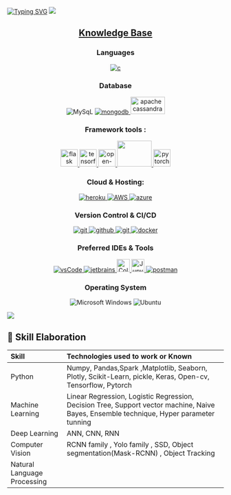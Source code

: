  [![Typing SVG](https://readme-typing-svg.herokuapp.com?font=Architects+Daughter&color=7AF79A&size=30&lines=It's+Sarika!;I'm+a+Data+Scientist;love+to+Play+with+DATA)](https://git.io/typing-svg)</h1> 
 <img src="https://user-images.githubusercontent.com/73097560/115834477-dbab4500-a447-11eb-908a-139a6edaec5c.gif">
 
 <h2 align="center"><u><b>Knowledge Base</b></u></h2>
 
 <h3 align="center">Languages</h3>
<p align="center">
  <a href="https://https://www.python.org//" target="_blank"> 
    <img src="https://img.shields.io/badge/Python-3776AB?style=for-the-badge&logo=python&logoColor=white"
      alt="c"/>
  </a>

  </a>
<!--   <a href="https://www.w3.org/html/" target="_blank"> 
    <img src="https://img.shields.io/badge/html-E34F26.svg?style=for-the-badge&logo=html5&logoColor=white"
      alt="html5"/> 
  </a>
  <a href="https://www.w3schools.com/css/" target="_blank">
    <img src="https://img.shields.io/badge/css-1572B6.svg?style=for-the-badge&logo=css3&logoColor=white"
      alt="css3"/> -->
</p>
  
  <h3 align="center">Database</h3>
<p align="center">
  
  <a target="_blank"> 
    <img src="https://img.shields.io/badge/MySQL-00000F?style=for-the-badge&logo=mysql&logoColor=white"
      alt="MySqL"/>
  </a>

  <a href="https://www.mongodb.com/" target="_blank"> 
    <img src="https://img.shields.io/badge/mongodb-47A248.svg?style=for-the-badge&logo=mongodb&logoColor=white"
      alt="mongodb"/> 
</a>
  
  <a href="https://cassandra.apache.org/" target="_blank"> 
    <img src="https://www.vectorlogo.zone/logos/apache_cassandra/apache_cassandra-ar21.svg" width="80" height="40"
      alt="apache cassandra"> 
</a>

</p>

<h3 align="center">Framework tools :</h3>
<p align="center"> 
 
  <a href="https://flask.palletsprojects.com/" target="_blank"> 
    <img src="https://www.vectorlogo.zone/logos/pocoo_flask/pocoo_flask-icon.svg" alt="flask" width="40" height="40">
  </a>
  
  <a href="https://scikit-learn.org/" target="_blank"> 
    <img src="https://upload.wikimedia.org/wikipedia/commons/0/05/Scikit_learn_logo_small.svg" alt="tensorfscikit-learn" width="40" height="40">
  </a>
  
  <a href="https://opencv.org/" target="_blank"> 
    <img src="https://www.vectorlogo.zone/logos/opencv/opencv-icon.svg" alt="open-cv" width="40" height="40">
  </a>
  
  
  
  <a href="https://www.tensorflow.org" target="_blank"> 
    <img src="https://www.vectorlogo.zone/logos/tensorflow/tensorflow-ar21.svg" width="80" height="60">
  </a>
  
<a href="https://pytorch.org/" target="_blank"> 
  <img src="https://www.vectorlogo.zone/logos/pytorch/pytorch-icon.svg" alt="pytorch" width="40" height="40">
  </a>
  
</p>

<h3 align="center">Cloud & Hosting:</h3>
<p align="center">
   <a href="https://heroku.com" target="_blank"> 
    <img src="https://img.shields.io/badge/heroku-430098.svg?style=for-the-badge&logo=heroku&logoColor=white"
      alt="heroku"/> 
  </a> 
  
   </a>
  <a href="https://aws.amazon.com/" target="_blank">
    <img src="https://img.shields.io/badge/Amazon_AWS-232F3E?style=for-the-badge&logo=amazon-aws&logoColor=white" alt="AWS"/>
  </a>
  
  <a href="https://azure.microsoft.com/en-in/" target="_blank">
    <img  src="https://img.shields.io/badge/Azure-0078D4?style=for-the-badge&logo=microsoftazure&logoColor=white" alt="azure"/> 
  </a>
  
</p>


<h3 align="center">Version Control & CI/CD</h3>
<p align="center">
  <a href="https://git-scm.com/" target="_blank">
    <img src="https://img.shields.io/badge/git-F05032.svg?style=for-the-badge&logo=git&logoColor=white"
      alt="git"/>
  </a>
  <a href="https://github.com/ELanza-48" target="_blank">
    <img src="https://img.shields.io/badge/github-181717.svg?style=for-the-badge&logo=github&logoColor=white" alt="github" />
  </a>
  <a href="https://gitlab.com/Elanza-48" target="_blank">
    <img src="https://img.shields.io/badge/gitlab-181717.svg?style=for-the-badge&logo=gitlab&logoColor=white"
      alt="git"/>
  </a>
    <a href="https://www.docker.com/" target="_blank">
    <img src="https://img.shields.io/badge/docker-2496ED.svg?style=for-the-badge&logo=docker&logoColor=white"
      alt="docker"/>
  </a>
  
</p>

<h3 align="center">Preferred IDEs  & Tools</h3>
<p align="center"> 
 
  <a href="https://code.visualstudio.com/" target="_blank">
    <img src="https://img.shields.io/badge/vscode-007ACC.svg?style=for-the-badge&logo=visualstudiocode&logoColor=white" alt="vsCode"/> 
  </a>
  <a href="https://www.jetbrains.com/" target="_blank">
    <img src="https://img.shields.io/badge/jetbrains%20IDE-000000.svg?style=for-the-badge&logo=jetbrains&logoColor=white" alt="jetbrains" />
  </a>
  <a href="https://colab.research.google.com/" target="_blank"> 
    <img src="https://img.shields.io/badge/Colab-00b56a.svg?logo=google-colab&logoColor=white" height="30" alt="Colab"/>
  </a>
  
  <a href="https://www.anaconda.com/" target="_blank"> 
    <img src="https://img.shields.io/badge/Jupyter%20-%23F37626.svg?logo=Jupyter&logoColor=white" alt="Jupyter" height="30"/>
  </a>
  
   <a href="https://postman.com" target="_blank"> 
    <img src="https://img.shields.io/badge/postman-FF6C37.svg?style=for-the-badge&logo=postman&logoColor=white" alt="postman"/>
  </a>
</p>


<h3 align="center">Operating System</h3>
<p align="center"> 
 
  <a  target="_blank">
    <img src="https://img.shields.io/badge/Windows-0078D6?style=for-the-badge&logo=windows&logoColor=white" alt="Microsoft Windows"/> 
  </a>
  
  <a target="_blank">
    <img src="https://img.shields.io/badge/Ubuntu-E95420?style=for-the-badge&logo=ubuntu&logoColor=white" alt="Ubuntu" />
  </a>

</p>
<img src="https://user-images.githubusercontent.com/73097560/115834477-dbab4500-a447-11eb-908a-139a6edaec5c.gif">

## :notebook_with_decorative_cover: Skill Elaboration

| Skill | Technologies used to work or Known | 
|:--|:------------|
| Python | Numpy, Pandas,Spark ,Matplotlib, Seaborn, Plotly, Scikit-Learn, pickle, Keras, Open-cv, Tensorflow, Pytorch |
| Machine Learning | Linear Regression, Logistic Regression, Decision Tree, Support vector machine, Naive Bayes, Ensemble technique, Hyper parameter tunning  |
| Deep Learning | ANN, CNN, RNN |
| Computer Vision | RCNN family , Yolo family , SSD, Object segmentation(Mask-RCNN) , Object Tracking  |
| Natural Language Processing | 


